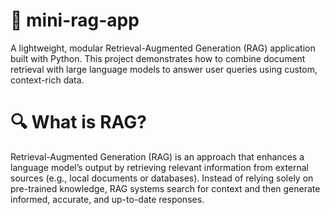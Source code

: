 # 🧠 mini-rag-app
A lightweight, modular Retrieval-Augmented Generation (RAG) application built with Python. This project demonstrates how to combine document retrieval with large language models to answer user queries using custom, context-rich data.

# 🔍 What is RAG?
Retrieval-Augmented Generation (RAG) is an approach that enhances a language model’s output by retrieving relevant information from external sources (e.g., local documents or databases). Instead of relying solely on pre-trained knowledge, RAG systems search for context and then generate informed, accurate, and up-to-date responses.